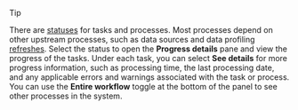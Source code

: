 > [!TIP] 
> There are [statuses](../audience-insights/system.md#status-definitions) for tasks and processes. Most processes depend on other upstream processes, such as data sources and data profiling [refreshes](../audience-insights/system.md#refresh-processes). Select the status to open the **Progress details** pane and view the progress of the tasks. Under each task, you can select **See details** for more progress information, such as processing time, the last processing date, and any applicable errors and warnings associated with the task or process. You can use the **Entire workflow** toggle at the bottom of the panel to see other processes in the system.